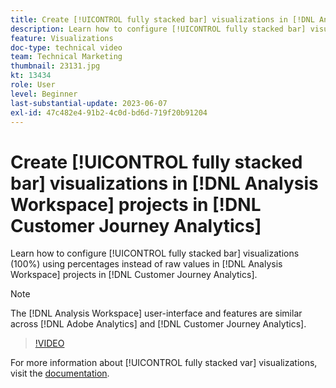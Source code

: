```yaml
---
title: Create [!UICONTROL fully stacked bar] visualizations in [!DNL Analysis Workspace] projects
description: Learn how to configure [!UICONTROL fully stacked bar] visualizations using percentages instead of raw values in [!DNL Analysis Workspace] projects in [!DNL Customer Journey Analytics].
feature: Visualizations
doc-type: technical video
team: Technical Marketing
thumbnail: 23131.jpg
kt: 13434
role: User
level: Beginner
last-substantial-update: 2023-06-07
exl-id: 47c482e4-91b2-4c0d-bd6d-719f20b91204
---
```

# Create [!UICONTROL fully stacked bar] visualizations in [!DNL Analysis Workspace] projects in [!DNL Customer Journey Analytics]

Learn how to configure [!UICONTROL fully stacked bar] visualizations (100%) using percentages instead of raw values in [!DNL Analysis Workspace] projects in [!DNL Customer Journey Analytics]. 

>[!NOTE]
>
>The [!DNL Analysis Workspace] user-interface and features are similar across [!DNL Adobe Analytics] and [!DNL Customer Journey Analytics].

>[!VIDEO](https://video.tv.adobe.com/v/23131/?quality=12&learn=on)

For more information about [!UICONTROL fully stacked var] visualizations, visit the [documentation](https://experienceleague.adobe.com/docs/analytics-platform/using/cja-workspace/visualizations/bar.html).
